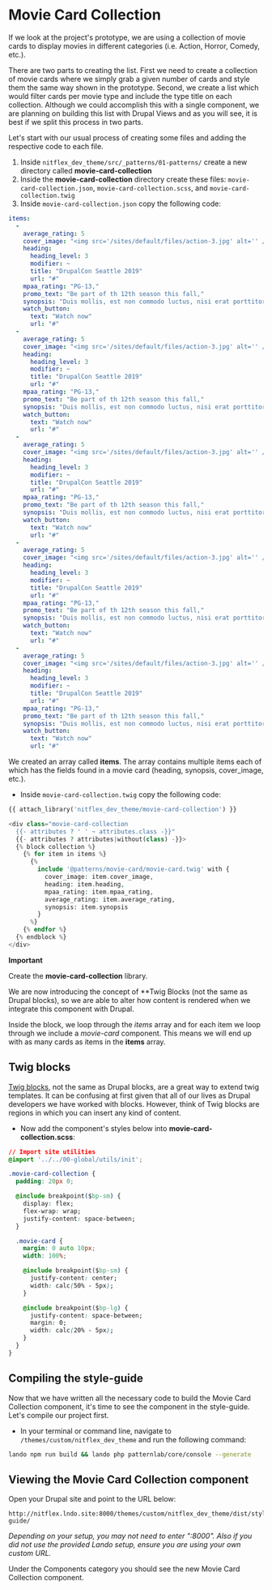 # Movie Card Collection

If we look at the project's prototype, we are using a collection of movie cards to display movies in different categories \(i.e. Action, Horror, Comedy, etc.\).

There are two parts to creating the list. First we need to create a collection of movie cards where we simply grab a given number of cards and style them the same way shown in the prototype. Second, we create a list which would filter cards per movie type and include the type title on each collection. Although we could accomplish this with a single component, we are planning on building this list with Drupal Views and as you will see, it is best if we split this process in two parts.

Let's start with our usual process of creating some files and adding the respective code to each file.

1. Inside `nitflex_dev_theme/src/_patterns/01-patterns/` create a new directory called **movie-card-collection**
2. Inside the **movie-card-collection** directory create these files: `movie-card-collection.json`, `movie-card-collection.scss`, and `movie-card-collection.twig`
3. Inside `movie-card-collection.json` copy the following code:

```yaml
items:
  -
    average_rating: 5
    cover_image: "<img src='/sites/default/files/action-3.jpg' alt='' />"
    heading:
      heading_level: 3
      modifier: ~
      title: "DrupalCon Seattle 2019"
      url: "#"
    mpaa_rating: "PG-13,"
    promo_text: "Be part of th 12th season this fall,"
    synopsis: "Duis mollis, est non commodo luctus, nisi erat porttitor ligula, eget lacinia odio sem nec elit.,"
    watch_button:
      text: "Watch now"
      url: "#"
  -
    average_rating: 5
    cover_image: "<img src='/sites/default/files/action-3.jpg' alt='' />"
    heading:
      heading_level: 3
      modifier: ~
      title: "DrupalCon Seattle 2019"
      url: "#"
    mpaa_rating: "PG-13,"
    promo_text: "Be part of th 12th season this fall,"
    synopsis: "Duis mollis, est non commodo luctus, nisi erat porttitor ligula, eget lacinia odio sem nec elit.,"
    watch_button:
      text: "Watch now"
      url: "#"
  -
    average_rating: 5
    cover_image: "<img src='/sites/default/files/action-3.jpg' alt='' />"
    heading:
      heading_level: 3
      modifier: ~
      title: "DrupalCon Seattle 2019"
      url: "#"
    mpaa_rating: "PG-13,"
    promo_text: "Be part of th 12th season this fall,"
    synopsis: "Duis mollis, est non commodo luctus, nisi erat porttitor ligula, eget lacinia odio sem nec elit.,"
    watch_button:
      text: "Watch now"
      url: "#"
  -
    average_rating: 5
    cover_image: "<img src='/sites/default/files/action-3.jpg' alt='' />"
    heading:
      heading_level: 3
      modifier: ~
      title: "DrupalCon Seattle 2019"
      url: "#"
    mpaa_rating: "PG-13,"
    promo_text: "Be part of th 12th season this fall,"
    synopsis: "Duis mollis, est non commodo luctus, nisi erat porttitor ligula, eget lacinia odio sem nec elit.,"
    watch_button:
      text: "Watch now"
      url: "#"
  -
    average_rating: 5
    cover_image: "<img src='/sites/default/files/action-3.jpg' alt='' />"
    heading:
      heading_level: 3
      modifier: ~
      title: "DrupalCon Seattle 2019"
      url: "#"
    mpaa_rating: "PG-13,"
    promo_text: "Be part of th 12th season this fall,"
    synopsis: "Duis mollis, est non commodo luctus, nisi erat porttitor ligula, eget lacinia odio sem nec elit.,"
    watch_button:
      text: "Watch now"
      url: "#"
```

We created an array called **items**. The array contains multiple items each of which has the fields found in a movie card \(heading, synopsis, cover\_image, etc.\).

* Inside `movie-card-collection.twig` copy the following code:

```php
{{ attach_library('nitflex_dev_theme/movie-card-collection') }}

<div class="movie-card-collection
  {{- attributes ? ' ' ~ attributes.class -}}"
  {{- attributes ? attributes|without(class) -}}>
  {% block collection %}
    {% for item in items %}
      {%
        include '@patterns/movie-card/movie-card.twig' with {
          cover_image: item.cover_image,
          heading: item.heading,
          mpaa_rating: item.mpaa_rating,
          average_rating: item.average_rating,
          synopsis: item.synopsis
        }
      %}
    {% endfor %}
  {% endblock %}
</div>
```

**Important**

Create the **movie-card-collection** library.

We are now introducing the concept of **Twig Blocks (not the same as Drupal blocks), so we are able to alter how content is rendered when we integrate this component with Drupal.

Inside the block, we loop through the _items_ array and for each item we loop through we include a _movie-card_ component. This means we will end up with as many cards as items in the **items** array.

## Twig blocks

[Twig blocks](https://twig.symfony.com/doc/2.x/tags/block.html), not the same as Drupal blocks, are a great way to extend twig templates. It can be confusing at first given that all of our lives as Drupal developers we have worked with blocks. However, think of Twig blocks are regions in which you can insert any kind of content.

* Now add the component's styles below into **movie-card-collection.scss**:

```css
// Import site utilities
@import '../../00-global/utils/init';

.movie-card-collection {
  padding: 20px 0;

  @include breakpoint($bp-sm) {
    display: flex;
    flex-wrap: wrap;
    justify-content: space-between;
  }

  .movie-card {
    margin: 0 auto 10px;
    width: 100%;

    @include breakpoint($bp-sm) {
      justify-content: center;
      width: calc(50% - 5px);
    }

    @include breakpoint($bp-lg) {
      justify-content: space-between;
      margin: 0;
      width: calc(20% - 5px);
    }
  }
}
```

## Compiling the style-guide    <a id="compiling-the-style-guide"></a>

Now that we have written all the necessary code to build the Movie Card Collection component, it's time to see the component in the style-guide. Let's compile our project first.

* In your terminal or command line, navigate to `/themes/custom/nitflex_dev_theme` and run the following command:

```bash
lando npm run build && lando php patternlab/core/console --generate
```

## Viewing the Movie Card Collection component    <a id="viewing-the-featured-movie-component"></a>

Open your Drupal site and point to the URL below:

```text
http://nitflex.lndo.site:8000/themes/custom/nitflex_dev_theme/dist/style-guide/
```

_Depending on your setup, you may not need to enter ":8000". Also if you did not use the provided Lando setup, ensure you are using your own custom URL._

Under the Components category you should see the new Movie Card Collection component.
